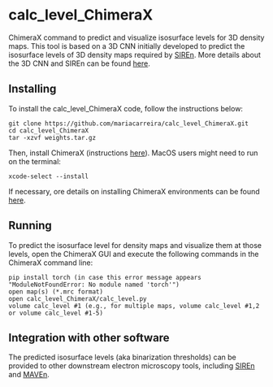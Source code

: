 # calc_level_ChimeraX
ChimeraX command to predict and visualize isosurface levels for 3D density maps. This tool is based on a 3D CNN initially developed to predict the isosurface levels of 3D density maps required by [SIREn](https://www.github.com/lkinman/SIREn). More details about the 3D CNN and SIREn can be found [here](https://www.github.com/lkinman/SIREn).


## Installing  

To install the calc_level_ChimeraX code, follow the instructions below:
```
git clone https://github.com/mariacarreira/calc_level_ChimeraX.git
cd calc_level_ChimeraX
tar -xzvf weights.tar.gz
```
Then, install ChimeraX (instructions [here](https://www.cgl.ucsf.edu/chimera/download.html)). MacOS users might need to run on the terminal:
```
xcode-select --install
```
If necessary, ore details on installing ChimeraX environments can be found [here](https://www.cgl.ucsf.edu/chimerax/docs/devel/environment.html).

## Running  

To predict the isosurface level for density maps and visualize them at those levels, open the ChimeraX GUI and execute the following commands in the ChimeraX command line:
```
pip install torch (in case this error message appears "ModuleNotFoundError: No module named 'torch'")
open map(s) (*.mrc format) 
open calc_level_ChimeraX/calc_level.py 
volume calc_level #1 (e.g., for multiple maps, volume calc_level #1,2 or volume calc_level #1-5)
```

## Integration with other software

The predicted isosurface levels (aka binarization thresholds) can be provided to other downstream electron microscopy tools, including [SIREn](https://www.github.com/lkinman/SIREn) and [MAVEn](https://www.github.com/lkinman/MAVEn).


